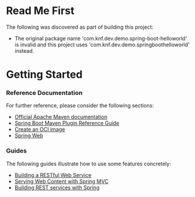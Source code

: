 # Read Me First
The following was discovered as part of building this project:

* The original package name 'com.knf.dev.demo.spring-boot-helloworld' is invalid and this project uses 'com.knf.dev.demo.springboothelloworld' instead.

# Getting Started

### Reference Documentation
For further reference, please consider the following sections:

* [Official Apache Maven documentation](https://maven.apache.org/guides/index.html)
* [Spring Boot Maven Plugin Reference Guide](https://docs.spring.io/spring-boot/docs/2.7.17-SNAPSHOT/maven-plugin/reference/html/)
* [Create an OCI image](https://docs.spring.io/spring-boot/docs/2.7.17-SNAPSHOT/maven-plugin/reference/html/#build-image)
* [Spring Web](https://docs.spring.io/spring-boot/docs/2.7.17-SNAPSHOT/reference/htmlsingle/index.html#web)

### Guides
The following guides illustrate how to use some features concretely:

* [Building a RESTful Web Service](https://spring.io/guides/gs/rest-service/)
* [Serving Web Content with Spring MVC](https://spring.io/guides/gs/serving-web-content/)
* [Building REST services with Spring](https://spring.io/guides/tutorials/rest/)

